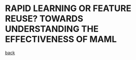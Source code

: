 # RAPID LEARNING OR FEATURE REUSE? TOWARDS UNDERSTANDING THE EFFECTIVENESS OF MAML

[back](https://github.com/YHJYH/Machine_Learning/blob/main/projects/Master_Thesis/papers/refs.md#content)
